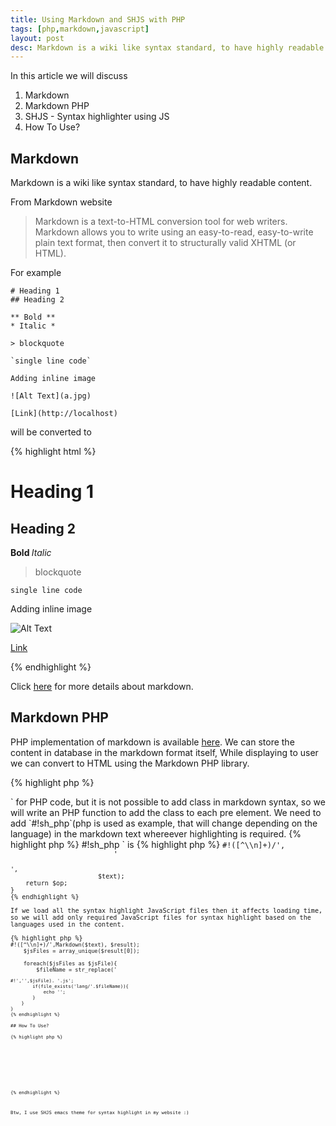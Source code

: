 ```yaml
---
title: Using Markdown and SHJS with PHP
tags: [php,markdown,javascript]
layout: post
desc: Markdown is a wiki like syntax standard, to have highly readable content. 
---
```

In this article we will discuss 

1. Markdown
2. Markdown PHP
3. SHJS - Syntax highlighter using JS
4. How To Use?

  
## Markdown

Markdown is a wiki like syntax standard, to have highly readable content. 

From Markdown website 

> Markdown is a text-to-HTML conversion tool for web writers. Markdown allows you to write using an easy-to-read, easy-to-write plain text format, then convert it to structurally valid XHTML (or HTML).

For example 
    
    # Heading 1
    ## Heading 2
     
    ** Bold **
    * Italic *
     
    > blockquote
     
    `single line code`
     
    Adding inline image
     
    ![Alt Text](a.jpg)
     
    [Link](http://localhost)
   

will be converted to 

{% highlight html %}
<h1>Heading 1</h1>
<h2>Heading 2</h2>

<p><strong> Bold </strong>
<em> Italic </em></p>
<blockquote>
<p>blockquote</p>
</blockquote>
<p><code>single line code</code></p>

<p>Adding inline image</p>
<p><img alt="Alt Text" src="a.jpg" /></p>
<p><a href="http://localhost">Link</a></p>
{% endhighlight %}
    
Click [here](http://daringfireball.net/projects/markdown/) for more details about markdown. 
    
## Markdown PHP
    
PHP implementation of markdown is available [here](http://michelf.com/projects/php-markdown/). We can store the content in database in the markdown format itself, While displaying to user we can convert to HTML using the Markdown PHP library. 

{% highlight php %}
<?php
require_once 'markdown.php';
$text = '
# Heading 1

Sample Paragraph
';

echo Markdown($text);
{% endhighlight %}

Custom style sheets can be applied to required elements like h1, h2, p, blockquote, pre, code etc. This will separate content from html elements and styles, hence content will be highly readable.  

User can use any editors which highlights the markdown syntax(I use Emacs) or any plain text editor.  

## SHJS - Syntax highlighter using JS

It will be good if we able to highlight the code inside pre element, I found a Javascript utility SHJS(Syntax Highlighter with JavaScript), which has very good features and multiple themes support. Read the documentation about SHJS [here](http://shjs.sourceforge.net/). 

SHJS library requires class to be defined in pre tag like `<pre class="sh_php">` for PHP code, but it is not possible to add class in markdown syntax, so we will write an PHP function to add the class to each pre element. We need to add `#!sh_php`(php is used as example, that will change depending on the language) in the markdown text whereever highlighting is required. 

{% highlight php %}
#!sh_php
<?php
# This is an example text file to show how to add language 
# header for syntax highlight
echo 'Hello World';
{% endhighlight %}

PHP function to replace `#!sh_php` to `<pre class="sh_php">` is     

{% highlight php %}
<?php
function addClassToPre($text){
    // Add respective class to pre tag
    $op = preg_replace('/<pre><code>#!([^\\n]+)/',
                       '<pre class=\'$1\'><code>',
                       $text);    
    return $op;
}
{% endhighlight %}

If we load all the syntax highlight JavaScript files then it affects loading time, so we will add only required JavaScript files for syntax highlight based on the languages used in the content. 

{% highlight php %}
<?php
function addRespectiveJsFiles($text){
    preg_match_all('/<pre><code>#!([^\\n]+)/',Markdown($text), $result);
    $jsFiles = array_unique($result[0]);

    foreach($jsFiles as $jsFile){
        $fileName = str_replace('<pre><code>#!','',$jsFile). '.js';
        if(file_exists('lang/'.$fileName)){
            echo '<script type="text/javascript" src="lang/'.$fileName .'"></script>';
        }
    }
}
{% endhighlight %}

## How To Use? 

{% highlight php %}
<script type="text/javascript" src="sh_main.js"></script>
<link type="text/css" rel="stylesheet" href="style.css"> 
<link type="text/css" rel="stylesheet" href="css/sh_emacs.css">

<?php
require_once 'markdown.php';

# Get File content which has text in markdown format
$rawContent = file_get_contents("sample.txt");

# Add the respective language files
addRespectiveJsFiles($rawContent);

echo codeHighlight(markdown($rawContent));
?>
<script>
window.onload = function(){
sh_highlightDocument();
};
</script>
{% endhighlight %}

Btw, I use SHJS emacs theme for syntax highlight in my website :)

